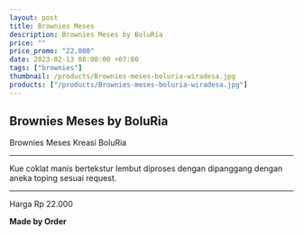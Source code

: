 ```yaml
---
layout: post
title: Brownies Meses
description: Brownies Meses by BoluRia
price: ""
price_promo: "22.000"
date: 2023-02-13 08:00:00 +07:00
tags: ["brownies"]
thumbnail: /products/Brownies-meses-boluria-wiradesa.jpg
products: ["/products/Brownies-meses-boluria-wiradesa.jpg"]
---
```


## Brownies Meses by BoluRia ##

Brownies Meses Kreasi BoluRia

---

Kue coklat manis bertekstur lembut diproses dengan dipanggang dengan aneka toping sesuai request.

---

Harga Rp 22.000

**Made by Order**
